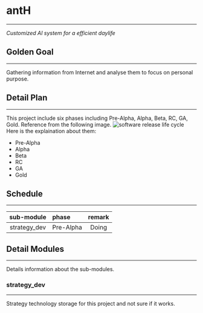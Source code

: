 # antH
---

*Customized AI system for a efficient daylife*

## Golden Goal
---
Gathering information from Internet and analyse them to focus on personal purpose.

## Detail Plan
---
This project include six phases including Pre-Alpha, Alpha, Beta, RC, GA, Gold.
Reference from the following image.
![software release life cycle](https://github.com/edonyM/anth/blob/master/softwarelifecycle.png)
Here is the explaination about them:
* Pre-Alpha
* Alpha
* Beta
* RC
* GA
* Gold

## Schedule
---
|sub-module|phase|remark|
|:--------:|:----|:----:|
|strategy_dev|Pre-Alpha|Doing|

## Detail Modules
---
Details information about the sub-modules.

### strategy_dev
---
Strategy technology storage for this project and not sure if it works.
